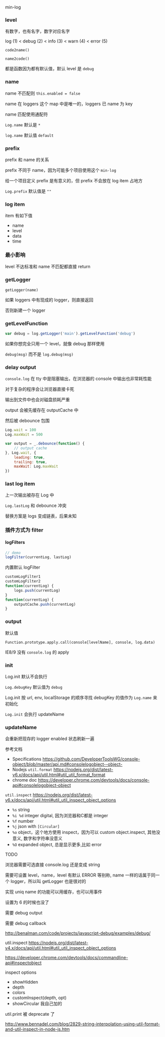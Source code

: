 min-log 

### level

有数字，也有名字，数字对应名字

log (1) < debug (2) < info (3) < warn (4) < error (5)

`code2name()`

`name2code()`

都是函数因为都有默认值，默认 level 是 `debug`


### name

name 不匹配则 `this.enabled = false`

name 在 loggers 这个 map 中是唯一的，loggers 已 name 为 key

name 匹配使用通配符

`Log.name` 默认是 `*`

`log.name` 默认值 `default`


### prefix

prefix 和 name 的关系

prefix 不同于 name，因为可能多个项目使用这个 `min-log`

给一个项目定义 prefix 是有意义的，但 prefix 不会放在 log item 占地方

`Log.prefix` 默认值是 `""`


### log item

item 有如下值

- name
- level
- data
- time


### 最小影响

level 不达标准和 name 不匹配都直接 return


### getLogger

`getLogger(name)`

如果 loggers 中有现成的 logger，则直接返回

否则新建一个 logger


### getLevelFunction

```js
var debug = log.getLogger('main').getLevelFunction('debug')
```

如果你想完全只用一个 level，就像 debug 那样使用

`debug(msg)` 而不是 `log.debug(msg)`


### delay output

`console.log` 在 tty 中是阻塞输出，在浏览器的 console 中输出也非常耗性能

对于复杂的程序会让浏览器直接卡死

输出到文件中也会对磁盘损耗严重

output 会被先缓存在 outputCache 中

然后被 debounce 包围

```js
Log.wait = 100
Log.maxWait = 500

var output = _.debounce(function() {
	// output cache
}, Log.wait, {
	leading: true,
	trailing: true,
	maxWait: Log.maxWait
})
```

### last log item

上一次输出被存在 Log 中

`Log.lastLog` 和 debounce 冲突

替换方案是 logs 变成链表，后果未知


### 插件方式为 filter

#### logFilters

```js
// demo
logFilter(currentLog, lastLog)
```

内置默认 logFilter

```js
customLogFilter1
customLogFilter2
function(currentLog) {
	logs.push(currentLog)
}
function(currentLog) {
	outputCache.push(currentLog)
}
```


### output

默认值

`Function.prototype.apply.call(console[levelName], console, log.data)`

IE8/9 没有 `console.log` 的 apply


### init

Log.init 默认不会执行

`Log.debugKey` 默认值为 `debug`

Log.init 按 url, env, localStorage 的顺序寻找 debugKey 的值作为 `Log.name` 来初始化

`Log.init` 会执行 updateName


### updateName

会重新把现存的 logger enabled 状态刷新一遍


参考文档

- Specifications <https://github.com/DeveloperToolsWG/console-object/blob/master/api.md#consolelogobject--object->
- Nodejs `util.format` <https://nodejs.org/dist/latest-v6.x/docs/api/util.html#util_util_format_format>
- chrome doc <https://developer.chrome.com/devtools/docs/console-api#consolelogobject-object>


`util.inspect` <https://nodejs.org/dist/latest-v6.x/docs/api/util.html#util_util_inspect_object_options>

- `%s` string
- `%i %d` integer digital, 因为浏览器和C都是 integer
- `%f` number
- `%j` json with `[Circular]`
- `%o` object，这个地方使用 inspect，因为可以 custom object.inspect, 其他没意义, 数字和字符串没意义
- `%O` expanded object, 总是显示更多,比如 error

TODO

浏览器需要可选直接 console.log 还是变成 string

需要可设置 level，name，level 有默认 ERROR 等别称, name 一样的话属于同一个 logger，所以叫 getLogger 也是很对的

实现 uniq name 的功能可以用缓存，也可以用事件


设置为 6 的时候也没了

需要 debug output

需要 debug callback

http://benalman.com/code/projects/javascript-debug/examples/debug/

util.inspect https://nodejs.org/dist/latest-v4.x/docs/api/util.html#util_util_inspect_object_options

https://developer.chrome.com/devtools/docs/commandline-api#inspectobject

inspect options

- showHidden
- depth
- colors
- customInspect(depth, opt)
- showCircular 我自己加的

util.print 被 deprecate 了

http://www.bennadel.com/blog/2829-string-interpolation-using-util-format-and-util-inspect-in-node-js.htm
